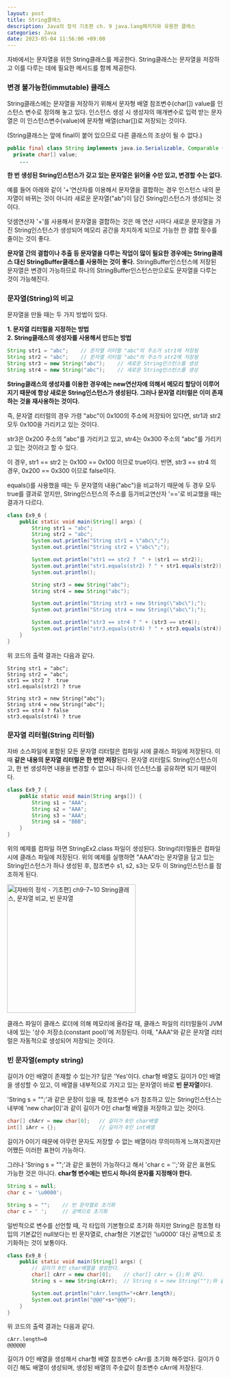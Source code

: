 ```yaml
---
layout: post
title: String클래스
description: Java의 정석 기초편 ch. 9 java.lang패키지와 유용한 클래스
categories: Java
date: 2023-05-04 11:56:00 +09:00
---
```

자바에서는 문자열을 위한 String클래스를 제공한다. String클래스는 문자열을 저장하고 이를 다루는 데에 필요한 메서드를 함께 제공한다.

### 변경 불가능한(immutable) 클래스

String클래스에는 문자열을 저장하기 위해서 문자형 배열 참조변수(char\[\]) value를 인스턴스 변수로 정의해 놓고 있다. 인스턴스 생성 시 생성자의 매개변수로 입력 받는 문자열은 이 인스턴스변수(value)에 문자형 배열(char\[\])로 저장되는 것이다.

(String클래스는 앞에 final이 붙어 있으므로 다른 클래스의 조상이 될 수 없다.)

```java
public final class String implements java.io.Serializable, Comparable {
  private char[] value;
    ...
```

**한 번 생성된 String인스턴스가 갖고 있는 문자열은 읽어올 수만 있고, 변경할 수는 없다.**

예를 들어 아래와 같이 '+'연산자를 이용해서 문자열을 결합하는 경우 인스턴스 내의 문자열이 바뀌는 것이 아니라 새로운 문자열("ab")이 담긴 String인스턴스가 생성되는 것이다.

덧셈연산자 '+'를 사용해서 문자열을 결합하는 것은 매 연산 시마다 새로운 문자열을 가진 String인스턴스가 생성되어 메모리 공간을 차지하게 되므로 가능한 한 결합 횟수를 줄이는 것이 좋다.

**문자열 간의 결합이나 추출 등 문자열을 다루는 작업이 많이 필요한 경우에는 String클래스 대신 StringBuffer클래스를 사용하는 것이 좋다.** StringBuffer인스턴스에 저장된 문자열은 변경이 가능하므로 하나의 StringBuffer인스턴스만으로도 문자열을 다루는 것이 가능해진다.


### 문자열(String)의 비교

문자열을 만들 때는 두 가지 방법이 있다.

**1. 문자열 리터럴을 지정하는 방법**\
**2. String클래스의 생성자를 사용해서 만드는 방법**

```java
String str1 = "abc";    // 문자열 리터럴 "abc"의 주소가 str1에 저장됨
String str2 = "abc";    // 문자열 리터럴 "abc"의 주소가 str2에 저장됨
String str3 = new String("abc");    // 새로운 String인스턴스를 생성
String str4 = new String("abc");    // 새로운 String인스턴스를 생성
```

**String클래스의 생성자를 이용한 경우에는 new연산자에 의해서 메모리 할당이 이루어지기 때문에 항상 새로운 String인스턴스가 생성된다. 그러나 문자열 리터럴은 이미 존재하는 것을 재사용하는 것이다.**

즉, 문자열 리터럴의 경우 가령 "abc"이 0x100의 주소에 저장되어 있다면, str1과 str2 모두 0x100을 가리키고 있는 것이다.

str3은 0x200 주소의 "abc"를 가리키고 있고, str4는 0x300 주소의 "abc"를 가리키고 있는 것이라고 할 수 있다.

이 경우, str1 == str2 는 0x100 == 0x100 이므로 true이다. 반면, str3 == str4 의 경우, 0x200 == 0x300 이므로 false이다.

equals()를 사용했을 때는 두 문자열의 내용("abc")을 비교하기 때문에 두 경우 모두 true를 결과로 얻지만, String인스턴스의 주소를 등가비교연산자 '=='로 비교했을 때는 결과가 다르다.

```java
class Ex9_6 {
	public static void main(String[] args) {
		String str1 = "abc";
		String str2 = "abc";
		System.out.println("String str1 = \"abc\";");
		System.out.println("String str2 = \"abc\";");

		System.out.println("str1 == str2 ?  " + (str1 == str2));
		System.out.println("str1.equals(str2) ? " + str1.equals(str2));
		System.out.println();

		String str3 = new String("abc");
		String str4 = new String("abc");

		System.out.println("String str3 = new String(\"abc\");");
		System.out.println("String str4 = new String(\"abc\");");

		System.out.println("str3 == str4 ? " + (str3 == str4));
		System.out.println("str3.equals(str4) ? " + str3.equals(str4));
	}
}
```

위 코드의 출력 결과는 다음과 같다.

```
String str1 = "abc";
String str2 = "abc";
str1 == str2 ?  true
str1.equals(str2) ? true

String str3 = new String("abc");
String str4 = new String("abc");
str3 == str4 ? false
str3.equals(str4) ? true
```


### 문자열 리터럴(String 리터럴)

자바 소스파일에 포함된 모든 문자열 리터럴은 컴파일 시에 클래스 파일에 저장된다. 이때 **같은 내용의 문자열 리터럴은 한 번만 저장**된다. 문자열 리터럴도 String인스턴스이고, 한 번 생성하면 내용을 변경할 수 없으니 하나의 인스턴스를 공유하면 되기 때문이다. 

```java
class Ex9_7 {
	public static void main(String args[]) {
		String s1 = "AAA";
		String s2 = "AAA";
		String s3 = "AAA";
		String s4 = "BBB";
	}
}
```

위의 예제를 컴파일 하면 StringEx2.class 파일이 생성된다. String리터럴들은 컴파일 시에 클래스 파일에 저장된다. 위의 예제를 실행하면 "AAA"라는 문자열을 담고 있는 String인스턴스가 하나 생성된 후, 참조변수 s1, s2, s3는 모두 이 String인스턴스를 참조하게 된다. 

<img width="300" alt="[자바의 정석 - 기초편] ch9-7~10 String클래스, 문자열 비교, 빈 문자열" title="[자바의 정석 - 기초편] ch9-7~10 String클래스, 문자열 비교, 빈 문자열" src="https://user-images.githubusercontent.com/88493727/236113106-e1a1966f-c9d0-47ea-9cd9-856671199225.png">

클래스 파일이 클래스 로더에 의해 메모리에 올라갈 때, 클래스 파일의 리터럴들이 JVM 내에 있는 '상수 저장소(constant pool)'에 저장된다. 이때, "AAA"와 같은 문자열 리터럴은 자동적으로 생성되어 저장되는 것이다. 


### 빈 문자열(empty string)

길이가 0인 배열이 존재할 수 있는가? 답은 'Yes'이다. char형 배열도 길이가 0인 배열을 생성할 수 있고, 이 배열을 내부적으로 가지고 있는 문자열이 바로 **빈 문자열**이다.

'String s = "";'과 같은 문장이 있을 때, 참조변수 s가 참조하고 있는 String인스턴스는 내부에 'new char[0]'과 같이 길이가 0인 char형 배열을 저장하고 있는 것이다.

```java
char[] chArr = new char[0];   // 길이가 0인 char배열
int[] iArr = {};              // 길이가 0인 int배열
```

길이가 0이기 때문에 아무런 문자도 저장할 수 없는 배열이라 무의미하게 느껴지겠지만 어쨌든 이러한 표현이 가능하다.

그러나 'String s = "";'과 같은 표현이 가능하다고 해서 'char c = '';'와 같은 표현도 가능한 것은 아니다. **char형 변수에는 반드시 하나의 문자를 지정해야 한다.**

```java
String s = null;
char c = '\u0000';
```

```java
String s = "";    // 빈 문자열로 초기화
char c = ' ';     // 공백으로 초기화
```

일반적으로 변수를 선언할 때, 각 타입의 기본형으로 초기화 하지만 String은 참조형 타입의 기본값인 null보다는 빈 문자열로, char형은 기본값인 '\u0000' 대신 공백으로 초기화하는 것이 보통이다.

```java
class Ex9_8 {
	public static void main(String[] args) {
		// 길이가 0인 char배열을 생성한다. 
		char[] cArr = new char[0];    // char[] cArr = {};와 같다. 
		String s = new String(cArr);  // String s = new String("");와 같다. 

		System.out.println("cArr.length="+cArr.length);
		System.out.println("@@@"+s+"@@@");
	}
}
```

위 코드의 출력 결과는 다음과 같다.

```
cArr.length=0
@@@@@@
```

길이가 0인 배열을 생성해서 char형 배열 참조변수 cArr를 초기화 해주었다. 길이가 0이긴 해도 배열이 생성되며, 생성된 배열의 주솟값이 참조변수 cArr에 저장된다.
